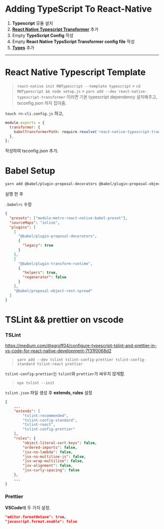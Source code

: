 # Adding TypeScript To React-Native

1. **Typescript** 모듈 설치
2. **[React Native Typescript Transformer](https://github.com/ds300/react-native-typescript-transformer)** 추가
3. Empty **TypeScript Config** 작성
4. Empty **React Native TypsScript Transformer config file** 작성
5. **[Types](https://github.com/DefinitelyTyped/DefinitelyTyped)** 추가

---

# React Native Typescript Template

> `react-native init RNTypescript --template typescript` > `cd RNTypescript && node setup.js` > `yarn add --dev react-native-typescript-transformer`
> 이러면 기본 typescript dependency 설치해주고, tsconfig.json 까지 잡아줌.

`touch rn-cli.config.js` 하고,

```javascript
module.exports = {
  transformer: {
    babelTransformerPath: require.resolve('react-native-typescript-transformer'),
  },
};
```

작성하여 tsconfig.json 추가.

# Babel Setup

```bash
yarn add @babel/plugin-proposal-decorators @babel/plugin-proposal-object-rest-spread @babel/plugin-transform-runtime
```

실행 한 후

`.babelrc` 수정

```json
{
  "presets": ["module:metro-react-native-babel-preset"],
  "sourceMaps": "inline",
  "plugins": [
    [
      "@babel/plugin-proposal-decorators",
      {
        "legacy": true
      }
    ],
    [
      "@babel/plugin-transform-runtime",
      {
        "helpers": true,
        "regenerator": false
      }
    ],
    "@babel/proposal-object-rest-spread"
  ]
}
```

# TSLint && prettier on vscode

### TSLint

https://medium.com/@sgroff04/configure-typescript-tslint-and-prettier-in-vs-code-for-react-native-development-7f31f0068d2

> `yarn add --dev tslint tslint-config-prettier tslint-config-standard tslint-react prettier`

`tslint-config-prettier`는 `tslint`와 `prettier`가 싸우지 않게함.

> `npx tslint --init`

`tslint.json` 파일 생성 후 **extends, rules** 설정

```json
{
    ...
    "extends": [
        "tslint:recommended",
        "tslint-config-standard",
        "tslint-react",
        "tslint-config-prettier"
    ],
    "rules": {
        "object-literal-sort-keys": false,
        "ordered-imports": false,
        "jsx-no-lambda": false,
        "jsx-no-multiline-js": false,
        "jsx-wrap-multiline": false,
        "jsx-alignment": false,
        "jsx-curly-spacing": false
    },
    ...
}
```

### Prettier

**VSCode**에 두 가지 설정.

```json
"editor.formatOnSave": true,
"javascript.format.enable": false
```

